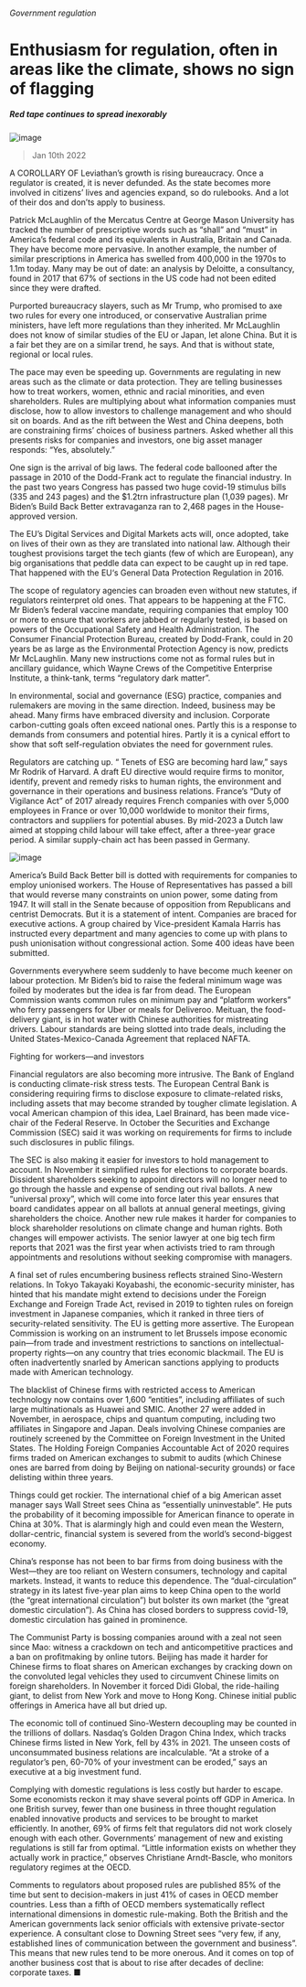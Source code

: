 ###### Government regulation
# Enthusiasm for regulation, often in areas like the climate, shows no sign of flagging 
##### Red tape continues to spread inexorably 
![image](images/20220115_SRD004_0.jpg) 
> Jan 10th 2022 
A COROLLARY OF Leviathan’s growth is rising bureaucracy. Once a regulator is created, it is never defunded. As the state becomes more involved in citizens’ lives and agencies expand, so do rulebooks. And a lot of their dos and don’ts apply to business.
Patrick McLaughlin of the Mercatus Centre at George Mason University has tracked the number of prescriptive words such as “shall” and “must” in America’s federal code and its equivalents in Australia, Britain and Canada. They have become more pervasive. In another example, the number of similar prescriptions in America has swelled from 400,000 in the 1970s to 1.1m today. Many may be out of date: an analysis by Deloitte, a consultancy, found in 2017 that 67% of sections in the US code had not been edited since they were drafted.

Purported bureaucracy slayers, such as Mr Trump, who promised to axe two rules for every one introduced, or conservative Australian prime ministers, have left more regulations than they inherited. Mr McLaughlin does not know of similar studies of the EU or Japan, let alone China. But it is a fair bet they are on a similar trend, he says. And that is without state, regional or local rules.
The pace may even be speeding up. Governments are regulating in new areas such as the climate or data protection. They are telling businesses how to treat workers, women, ethnic and racial minorities, and even shareholders. Rules are multiplying about what information companies must disclose, how to allow investors to challenge management and who should sit on boards. And as the rift between the West and China deepens, both are constraining firms’ choices of business partners. Asked whether all this presents risks for companies and investors, one big asset manager responds: “Yes, absolutely.”
One sign is the arrival of big laws. The federal code ballooned after the passage in 2010 of the Dodd-Frank act to regulate the financial industry. In the past two years Congress has passed two huge covid-19 stimulus bills (335 and 243 pages) and the $1.2trn infrastructure plan (1,039 pages). Mr Biden’s Build Back Better extravaganza ran to 2,468 pages in the House-approved version.
The EU’s Digital Services and Digital Markets acts will, once adopted, take on lives of their own as they are translated into national law. Although their toughest provisions target the tech giants (few of which are European), any big organisations that peddle data can expect to be caught up in red tape. That happened with the EU‘s General Data Protection Regulation in 2016.

The scope of regulatory agencies can broaden even without new statutes, if regulators reinterpret old ones. That appears to be happening at the FTC. Mr Biden’s federal vaccine mandate, requiring companies that employ 100 or more to ensure that workers are jabbed or regularly tested, is based on powers of the Occupational Safety and Health Administration. The Consumer Financial Protection Bureau, created by Dodd-Frank, could in 20 years be as large as the Environmental Protection Agency is now, predicts Mr McLaughlin. Many new instructions come not as formal rules but in ancillary guidance, which Wayne Crews of the Competitive Enterprise Institute, a think-tank, terms “regulatory dark matter”.
In environmental, social and governance (ESG) practice, companies and rulemakers are moving in the same direction. Indeed, business may be ahead. Many firms have embraced diversity and inclusion. Corporate carbon-cutting goals often exceed national ones. Partly this is a response to demands from consumers and potential hires. Partly it is a cynical effort to show that soft self-regulation obviates the need for government rules.
Regulators are catching up. “ Tenets of ESG are becoming hard law,” says Mr Rodrik of Harvard. A draft EU directive would require firms to monitor, identify, prevent and remedy risks to human rights, the environment and governance in their operations and business relations. France’s “Duty of Vigilance Act” of 2017 already requires French companies with over 5,000 employees in France or over 10,000 worldwide to monitor their firms, contractors and suppliers for potential abuses. By mid-2023 a Dutch law aimed at stopping child labour will take effect, after a three-year grace period. A similar supply-chain act has been passed in Germany.
![image](images/20220115_SRC252.png) 

America’s Build Back Better bill is dotted with requirements for companies to employ unionised workers. The House of Representatives has passed a bill that would reverse many constraints on union power, some dating from 1947. It will stall in the Senate because of opposition from Republicans and centrist Democrats. But it is a statement of intent. Companies are braced for executive actions. A group chaired by Vice-president Kamala Harris has instructed every department and many agencies to come up with plans to push unionisation without congressional action. Some 400 ideas have been submitted.
Governments everywhere seem suddenly to have become much keener on labour protection. Mr Biden’s bid to raise the federal minimum wage was foiled by moderates but the idea is far from dead. The European Commission wants common rules on minimum pay and “platform workers” who ferry passengers for Uber or meals for Deliveroo. Meituan, the food-delivery giant, is in hot water with Chinese authorities for mistreating drivers. Labour standards are being slotted into trade deals, including the United States-Mexico-Canada Agreement that replaced NAFTA.
Fighting for workers—and investors
Financial regulators are also becoming more intrusive. The Bank of England is conducting climate-risk stress tests. The European Central Bank is considering requiring firms to disclose exposure to climate-related risks, including assets that may become stranded by tougher climate legislation. A vocal American champion of this idea, Lael Brainard, has been made vice-chair of the Federal Reserve. In October the Securities and Exchange Commission (SEC) said it was working on requirements for firms to include such disclosures in public filings.
The SEC is also making it easier for investors to hold management to account. In November it simplified rules for elections to corporate boards. Dissident shareholders seeking to appoint directors will no longer need to go through the hassle and expense of sending out rival ballots. A new “universal proxy”, which will come into force later this year ensures that board candidates appear on all ballots at annual general meetings, giving shareholders the choice. Another new rule makes it harder for companies to block shareholder resolutions on climate change and human rights. Both changes will empower activists. The senior lawyer at one big tech firm reports that 2021 was the first year when activists tried to ram through appointments and resolutions without seeking compromise with managers.
A final set of rules encumbering business reflects strained Sino-Western relations. In Tokyo Takayaki Koyabashi, the economic-security minister, has hinted that his mandate might extend to decisions under the Foreign Exchange and Foreign Trade Act, revised in 2019 to tighten rules on foreign investment in Japanese companies, which it ranked in three tiers of security-related sensitivity. The EU is getting more assertive. The European Commission is working on an instrument to let Brussels impose economic pain—from trade and investment restrictions to sanctions on intellectual-property rights—on any country that tries economic blackmail. The EU is often inadvertently snarled by American sanctions applying to products made with American technology.
The blacklist of Chinese firms with restricted access to American technology now contains over 1,600 “entities”, including affiliates of such large multinationals as Huawei and SMIC. Another 27 were added in November, in aerospace, chips and quantum computing, including two affiliates in Singapore and Japan. Deals involving Chinese companies are routinely screened by the Committee on Foreign Investment in the United States. The Holding Foreign Companies Accountable Act of 2020 requires firms traded on American exchanges to submit to audits (which Chinese ones are barred from doing by Beijing on national-security grounds) or face delisting within three years.
Things could get rockier. The international chief of a big American asset manager says Wall Street sees China as “essentially uninvestable”. He puts the probability of it becoming impossible for American finance to operate in China at 30%. That is alarmingly high and could even mean the Western, dollar-centric, financial system is severed from the world’s second-biggest economy.
China’s response has not been to bar firms from doing business with the West—they are too reliant on Western consumers, technology and capital markets. Instead, it wants to reduce this dependence. The “dual-circulation” strategy in its latest five-year plan aims to keep China open to the world (the “great international circulation”) but bolster its own market (the “great domestic circulation”). As China has closed borders to suppress covid-19, domestic circulation has gained in prominence.
The Communist Party is bossing companies around with a zeal not seen since Mao: witness a crackdown on tech and anticompetitive practices and a ban on profitmaking by online tutors. Beijing has made it harder for Chinese firms to float shares on American exchanges by cracking down on the convoluted legal vehicles they used to circumvent Chinese limits on foreign shareholders. In November it forced Didi Global, the ride-hailing giant, to delist from New York and move to Hong Kong. Chinese initial public offerings in America have all but dried up.
The economic toll of continued Sino-Western decoupling may be counted in the trillions of dollars. Nasdaq’s Golden Dragon China Index, which tracks Chinese firms listed in New York, fell by 43% in 2021. The unseen costs of unconsummated business relations are incalculable. “At a stroke of a regulator’s pen, 60-70% of your investment can be eroded,” says an executive at a big investment fund.
Complying with domestic regulations is less costly but harder to escape. Some economists reckon it may shave several points off GDP in America. In one British survey, fewer than one business in three thought regulation enabled innovative products and services to be brought to market efficiently. In another, 69% of firms felt that regulators did not work closely enough with each other. Governments’ management of new and existing regulations is still far from optimal. “Little information exists on whether they actually work in practice,” observes Christiane Arndt-Bascle, who monitors regulatory regimes at the OECD.
Comments to regulators about proposed rules are published 85% of the time but sent to decision-makers in just 41% of cases in OECD member countries. Less than a fifth of OECD members systematically reflect international dimensions in domestic rule-making. Both the British and the American governments lack senior officials with extensive private-sector experience. A consultant close to Downing Street sees “very few, if any, established lines of communication between the government and business”. This means that new rules tend to be more onerous. And it comes on top of another business cost that is about to rise after decades of decline: corporate taxes. ■
